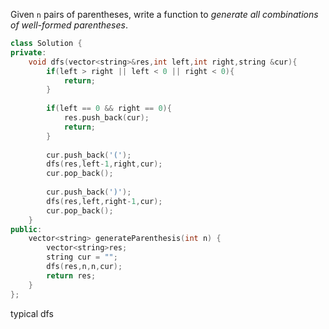 Given `n` pairs of parentheses, write a function to *generate all combinations of well-formed parentheses*.

 ```c++
 class Solution {
 private:
     void dfs(vector<string>&res,int left,int right,string &cur){
         if(left > right || left < 0 || right < 0){
             return;
         }
         
         if(left == 0 && right == 0){
             res.push_back(cur);
             return;
         }
         
         cur.push_back('(');
         dfs(res,left-1,right,cur);
         cur.pop_back();
         
         cur.push_back(')');
         dfs(res,left,right-1,cur);
         cur.pop_back();
     }
 public:
     vector<string> generateParenthesis(int n) {
         vector<string>res;
         string cur = "";
         dfs(res,n,n,cur);
         return res;
     }
 };
 
 ```

typical dfs